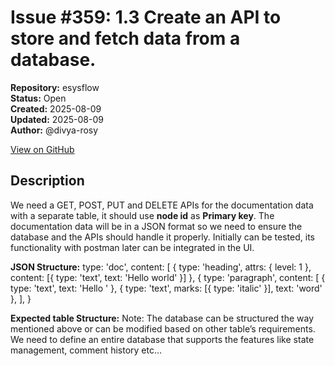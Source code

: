 # Issue #359: 1.3 Create an API to store and fetch data from a database.

**Repository:** esysflow  
**Status:** Open  
**Created:** 2025-08-09  
**Updated:** 2025-08-09  
**Author:** @divya-rosy  

[View on GitHub](https://github.com/Simtestlab/esysflow/issues/359)

## Description

We need a GET, POST, PUT and DELETE APIs for the documentation data with a separate table, it should use **node id** as **Primary key**. The documentation data will be in a JSON format so we need to ensure the database and the APIs should handle it properly. Initially can be tested, its  functionality with postman later can be integrated in the UI.

**JSON Structure:**
	type: 'doc',
content: [
   { type: 'heading', attrs: { level: 1 }, content: [{ type: 'text', text: 'Hello world' }] },
   {
     type: 'paragraph',
     content: [
       { type: 'text', text: 'Hello ' },
       { type: 'text', marks: [{ type: 'italic' }], text: 'word' },
     ],
   }

**Expected table Structure:**
	Note: The database can be structured the way mentioned above or can be modified based on other table’s requirements. We need to define an entire database that supports the features like state management, comment history etc…

